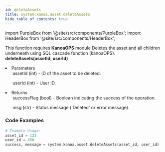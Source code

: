 ```yaml
---
id: deleteAssets
title: system.kanoa.asset.deleteAssets
hide_table_of_contents: true
---
```


import PurpleBox from '@site/src/components/PurpleBox';
import HeaderBox from '@site/src/components/HeaderBox';

<PurpleBox>This function requires <b>KanoaOPS</b> module</PurpleBox>
<HeaderBox header="Description">Deletes the asset and all children underneath using SQL cascade function (kanoaOPS).</HeaderBox>
<HeaderBox header="Syntax">
    <b>deleteAssets(assetId, userId)</b>
    <li> Parameters <br />
        <ul>assetId (int) - ID of the asset to be deleted.</ul>
        <ul>userId (int) - User ID.</ul>
    </li>
    <li> Returns <br />
        <ul>successFlag (bool) - Boolean indicating the success of the operation.</ul>
        <ul>msg (str) - Status message ('Deleted' or error message).</ul>
    </li>
</HeaderBox>

### Code Examples

```python
# Example Usage:
asset_id = 123
user_id = 456
success, message = system.kanoa.asset.deleteAssets(asset_id, user_id)
